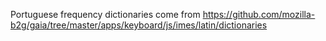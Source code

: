 Portuguese frequency dictionaries come from https://github.com/mozilla-b2g/gaia/tree/master/apps/keyboard/js/imes/latin/dictionaries